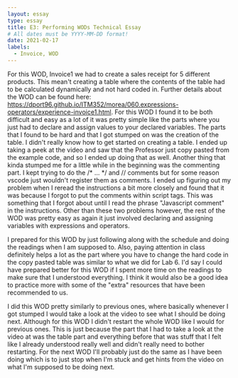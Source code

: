 ```yaml
---
layout: essay
type: essay
title: E3: Performing WODs Technical Essay
# All dates must be YYYY-MM-DD format!
date: 2021-02-17
labels:
  - Invoice, WOD
---
```


For this WOD, Invoice1 we had to create a sales receipt for 5 different products. This mean't creating a table where the contents of the table had to be calculated dynamically 
and not hard coded in. Further details about the WOD can be found here: https://dport96.github.io/ITM352/morea/060.expressions-operators/experience-invoice1.html. For this WOD 
I found it to be both difficult and easy as a lot of it was pretty simple like the parts where you just had to declare and assign values to your declared variables. The parts that 
I found to be hard and that I got stumped on was the creation of the table. I didn't really know how to get started on creating a table. I ended up taking a peek at the video and 
saw that the Professor just copy pasted from the example code, and so I ended up doing that as well. Another thing that kinda stumped me for a little while in the beginning was the 
commenting part. I kept trying to do the /* ... */ and // comments but for some reason vscode just wouldn't register them as comments. I ended up figuring out my problem when I reread 
the instructions a bit more closely and found that it was because I forgot to put the comments within script tags. This was something that I forgot about until I read the phrase 
"Javascript comment" in the instructions. Other than these two problems however, the rest of the WOD was pretty easy as again it just involved declaring and assigning variables with 
expressions and operators.

I prepared for this WOD by just following along with the schedule and doing the readings when I am supposed to. Also, paying attention in class definitely helps a lot as the part where 
you have to change the hard code in the copy pasted table was similar to what we did for Lab 6. I'd say I could have prepared better for this WOD if I spent more time on the readings 
to make sure that I understood everything. I think it would also be a good idea to practice more with some of the "extra" resources that have been recommended to us.

I did this WOD pretty similarly to previous ones, where basically whenever I got stumped I would take a look at the video to see what I should be doing next. Although for this WOD 
I didn't restart the whole WOD like I would for previous ones. This is just because the part that I had to take a look at the video at was the table part and everything before that 
was stuff that I felt like I already understood really well and didn't really need to bother restarting. For the next WOD I'll probably just do the same as I have been doing which 
is to just stop when I'm stuck and get hints from the video on what I'm supposed to be doing next.

